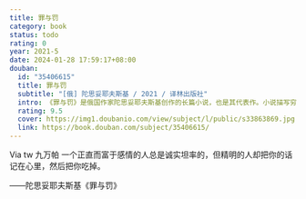 ```yaml
---
title: 罪与罚
category: book
status: todo
rating: 0
year: 2021-5
date: 2024-01-28 17:59:17+08:00
douban:
  id: "35406615"
  title: 罪与罚
  subtitle: "[俄] 陀思妥耶夫斯基 / 2021 / 译林出版社"
  intro: 《罪与罚》是俄国作家陀思妥耶夫斯基创作的长篇小说，也是其代表作。小说描写穷大学生拉斯柯尔尼科夫受无政府主义思想毒害，认为自己可以为所欲为。为生计所迫，他杀死放高利贷的老太婆阿辽娜和她的无辜妹妹丽扎韦达，制造了一起震惊全俄的凶杀案。经历了一场内心痛苦的忏悔后，他最终在基督徒索菲雅姑娘的规劝下，投案自首，被判流放西伯利亚。作品着重刻画主人公犯罪后的心理变化，揭示俄国下层人民的苦难生活。
  rating: 9.5
  cover: https://img1.doubanio.com/view/subject/l/public/s33863869.jpg
  link: https://book.douban.com/subject/35406615/
---
```


Via tw 九万帕 一个正直而富于感情的人总是诚实坦率的，但精明的人却把你的话记在心里，然后把你吃掉。

——陀思妥耶夫斯基《罪与罚》
